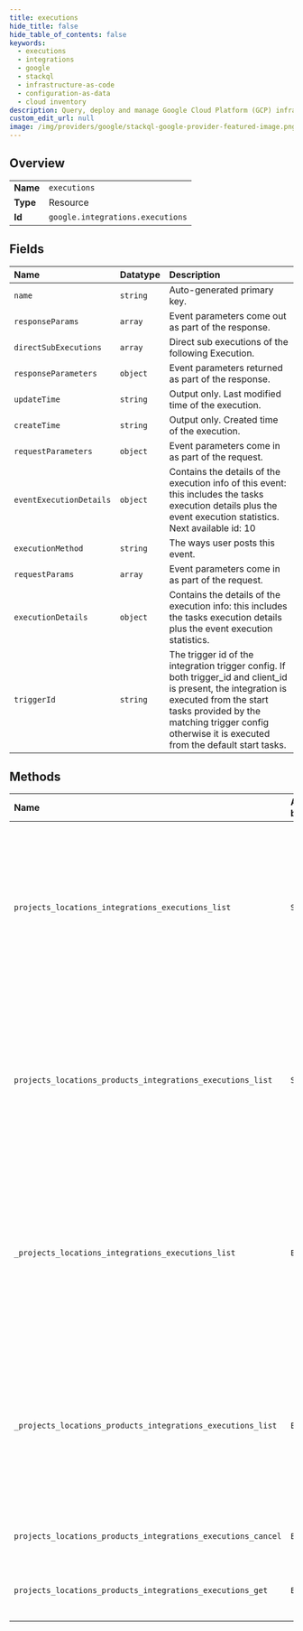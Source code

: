 ```yaml
---
title: executions
hide_title: false
hide_table_of_contents: false
keywords:
  - executions
  - integrations
  - google    
  - stackql
  - infrastructure-as-code
  - configuration-as-data
  - cloud inventory
description: Query, deploy and manage Google Cloud Platform (GCP) infrastructure and resources using SQL
custom_edit_url: null
image: /img/providers/google/stackql-google-provider-featured-image.png
---
```

  
    

## Overview
<table><tbody>
<tr><td><b>Name</b></td><td><code>executions</code></td></tr>
<tr><td><b>Type</b></td><td>Resource</td></tr>
<tr><td><b>Id</b></td><td><code>google.integrations.executions</code></td></tr>
</tbody></table>

## Fields
| Name | Datatype | Description |
|:-----|:---------|:------------|
| `name` | `string` | Auto-generated primary key. |
| `responseParams` | `array` | Event parameters come out as part of the response. |
| `directSubExecutions` | `array` | Direct sub executions of the following Execution. |
| `responseParameters` | `object` | Event parameters returned as part of the response. |
| `updateTime` | `string` | Output only. Last modified time of the execution. |
| `createTime` | `string` | Output only. Created time of the execution. |
| `requestParameters` | `object` | Event parameters come in as part of the request. |
| `eventExecutionDetails` | `object` | Contains the details of the execution info of this event: this includes the tasks execution details plus the event execution statistics. Next available id: 10 |
| `executionMethod` | `string` | The ways user posts this event. |
| `requestParams` | `array` | Event parameters come in as part of the request. |
| `executionDetails` | `object` | Contains the details of the execution info: this includes the tasks execution details plus the event execution statistics. |
| `triggerId` | `string` | The trigger id of the integration trigger config. If both trigger_id and client_id is present, the integration is executed from the start tasks provided by the matching trigger config otherwise it is executed from the default start tasks. |
## Methods
| Name | Accessible by | Required Params | Description |
|:-----|:--------------|:----------------|:------------|
| `projects_locations_integrations_executions_list` | `SELECT` | `integrationsId, locationsId, projectsId` | Lists the results of all the integration executions. The response includes the same information as the [execution log](https://cloud.google.com/application-integration/docs/viewing-logs) in the Integration UI. |
| `projects_locations_products_integrations_executions_list` | `SELECT` | `integrationsId, locationsId, productsId, projectsId` | Lists the results of all the integration executions. The response includes the same information as the [execution log](https://cloud.google.com/application-integration/docs/viewing-logs) in the Integration UI. |
| `_projects_locations_integrations_executions_list` | `EXEC` | `integrationsId, locationsId, projectsId` | Lists the results of all the integration executions. The response includes the same information as the [execution log](https://cloud.google.com/application-integration/docs/viewing-logs) in the Integration UI. |
| `_projects_locations_products_integrations_executions_list` | `EXEC` | `integrationsId, locationsId, productsId, projectsId` | Lists the results of all the integration executions. The response includes the same information as the [execution log](https://cloud.google.com/application-integration/docs/viewing-logs) in the Integration UI. |
| `projects_locations_products_integrations_executions_cancel` | `EXEC` | `executionsId, integrationsId, locationsId, productsId, projectsId` | Cancellation of an execution |
| `projects_locations_products_integrations_executions_get` | `EXEC` | `executionsId, integrationsId, locationsId, productsId, projectsId` | Get an execution in the specified project. |
